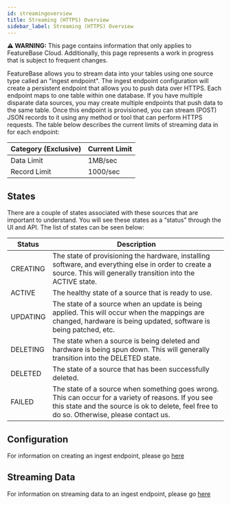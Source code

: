 ```yaml
---
id: streamingoverview
title: Streaming (HTTPS) Overview
sidebar_label: Streaming (HTTPS) Overview
---
```


 **⚠ WARNING:** This page contains information that only applies to FeatureBase Cloud. Additionally, this page represents a work in progress that is subject to frequent changes. 

FeatureBase allows you to stream data into your tables using one source type called an "ingest endpoint". The ingest endpoint configuration will create a persistent endpoint that allows you to push data over HTTPS. Each endpoint maps to one table within one database. If you have multiple disparate data sources, you may create multiple endpoints that push data to the same table. Once this endpoint is provisioned, you can stream (POST) JSON records to it using any method or tool that can perform HTTPS requests. The table below describes the current limits of streaming data in for each endpoint:

|Category (Exclusive) | Current Limit  |
| --- | ----------- |
|Data Limit           |  1MB/sec |
|Record Limit         | 1000/sec |

## States

There are a couple of states associated with these sources that are important to understand. You will see these states as a “status” through the UI and API. The list of states can be seen below:

|Status | Description  |
| --- | ----------- |
|CREATING           |  The state of provisioning the hardware, installing software, and everything else in order to create a source. This will generally transition into the ACTIVE state. |
|ACTIVE           |  The healthy state of a source that is ready to use. |
|UPDATING           |  The state of a source when an update is being applied. This will occur when the mappings are changed, hardware is being updated, software is being patched, etc. |
|DELETING           |  The state when a source is being deleted and hardware is being spun down. This will generally transition into the DELETED state. |
|DELETED           |  The state of a source that has been successfully deleted. |
|FAILED           | The state of a source when something goes wrong. This can occur for a variety of reasons. If you see this state and the source is ok to delete, feel free to do so. Otherwise, please contact us. |


## Configuration
For information on creating an ingest endpoint, please go [here](/data-ingestion/cloud/streaming/createstreamingsource)

## Streaming Data

For information on streaming data to an ingest endpoint, please go [here](/data-ingestion/cloud/streaming/ingeststreamingsource)


<!--
**Type**: This is the FeatureBase type you are storing the value as. A list of types is below:

| `"type":`            | JSON Input Type                         | FeatureBase Data Type                       | Config Options                                   |
|----------------------|-----------------------------------------|----------------------------------------------|--------------------------------------------------|
| `"id"`               | `10`                                    | set/mutex/time                               | `"Mutex"`, `"Quantum"`, `"TTL"`, `"CacheConfig"` |
| `"ids"`              | `[1, 2, 3]`                             | set/time                                     | `"Quantum"`, `"TTL"`, `"CacheConfig"`            |
| `"string"`           | `"example"`                             | keyed set/mutex/time                         | `"Mutex"`, `"Quantum"`, `"TTL"`, `"CacheConfig"` |
| `"strings"`          | `["a", "b", "c"]`                       | keyed set/time                               | `"Quantum"`, `"TTL"`, `"CacheConfig"` |
| `"bool"`             | `true`/`false`                          | packed bool column (row in keyed set columns)  | None                                             |
| `"int"`              | `10`/`-12`/`"example"`                  | integer (possibly a foreign-index reference) | `"Min"`, `"Max"`, `"ForeignIndex"`               |
| `"decimal"`          | `10.9`/`"10.9"`                         | decimal                                      | `"Scale"`                                        |
| `"signedIntBoolKey"` | `10`/`-12`                              | same as id, except a negative value clears   | None                                             |
| `"recordTime"`       | `"2006-01-02T15:04:05Z07:00"`/`1273823` | applied to id(s)/string(s) (using "Quantum") | `"Layout"`, `"Epoch"` , `"Unit"`                  |
| `"dateInt"`          | `"2006-01-02T15:04:05Z07:00"`/`1273823` | integer timestamp relative to an epoch       | `"Layout"`, `"Epoch"`, `"Unit"`, `"CustomUnit"`  |
| `"timestamp"`        | `"2006-01-02T15:04:05Z07:00"`/`1273823` | integer(BSI) timestamp relative to an epoch  | `"Granularity"`, `"Layout"`, `"Epoch"`, `"Unit"` |

### Column Configuration Options

When all config options are left as default, the `"Config"` column may be omitted. Otherwise, the config options are:
* `"Mutex"`: if set to `true`, the data will be ingested into a mutex column instead of a set column
* `"Quantum"`: the time quantum selection (Any Combination of  time granularity `Y`,`M`,`D`,`H` that doesn't skip a grain e.g. `"YM"`/`"MDH"` but not `YD`) to use when ingesting into a time column using the time value from a `"recordTime"`
* `"CacheConfig"`: the configuration when using a `TopN` cache; does not affect time columns
* `"TTL"`: Time To Live duration for views specifies when views will deleted. Allowed time units are `h`, `m`, `s`, `ms`, `us`, `ns`. Time quantum is required in order to use TTL.
* `"Layout"`: the format in which to parse time strings (defaults to RFC3339) - specified in [Go's format](https://golang.org/pkg/time/#pkg-constants)
* `"Min"`: the minimum possible value for an acceptable integer (defaults to -2^63)
* `"Max"`: the maximum possible value for an acceptable integer (defaults to 2^63 - 1)
* `"ForeignIndex"`: the target index to reference columns of
* `"Scale"`: the number of digits of precision to store after the decimal point
* `"Epoch"`: Only set `Epoch` if the incoming data is a number (rather than a timestamp string). The incoming number will be interpreted as the number of `Unit` since `Epoch`. The value may specify a timezone, for example `"1980-11-30T14:20:28.000+07:00"`, or use zulu time (i.e. +00:00) `"1980-11-30T14:20:28.000Z"`. Defaults to the Unix epoch if not configured.  E.G. If the `Unit` is 's' and the `Epoch` is January 1, 2000 and the number is 86,400 then the number represents January 2, 2000.
* `"Unit"`: For a (`dateInt`) type column, `Unit` is the time unit in which to store a timestamp.  For the (`recordTime`, `timestamp`) type columns, only set `Unit` if the incoming data is a number (rather than a timestamp string). The incoming number will be interpreted as the number of `Unit` since `Epoch`. `Unit` Can be `"d"`, `"h"`, `"m"`, `"s"`, `"ms"`, `"us"`, `"ns"`, for day, hour, minute, second, millisecond, microsecond, nanosecond respectively or `"c"` for custom (using `"CustomUnit"` for `dateInt`). Defaults to `"s"`.  E.G. If the `Unit` is 's' and the `Epoch` is January 1, 2000 and the number is 86,400 then the number represents January 2, 2000.
* `"CustomUnit"`: a 'duration' value which specifies a custom time unit; accepts values like "6h" for 6 hours, "1m30s" for 1 minute and 30 seconds; valid units can be described using "ns", "us", "ms", "s", "m", or "h"
* `"Granularity"`: the resolution at which the incoming values will be stored. Allowed values are `s`, `ms`, `us`, `ns`. Defaults to `"s"`.





### Time Quantum

Setting a time quantum involves creating two columns. A `IDSET` or `STRINGSET` column that contains the data that will be associated with a time, and a column that holds the actual time. Note that the time column won't be a column in the target table and must be named "_timeQuantume". It is only used as the time associated with all time quantum `IDSET` or `STRINGSET` columns for the endpoint. An example of the this might be "stores_visited_id" that holds all store ids someone has visited and at what time they visited that store last:

```json
[
	{
		"name": "stores_visited_id",
		"path": ["Path to stores_visited_id"]
	}
]
```

```json
[
	{
		"name": "_timeQuantum",
		"path": ["location to the timestamp/epoch"]
	}
]
```

For `"recordTime"` columns, there are essentially two modes. If `"Epoch"` or `"Unit"` are set, then the incoming data is interpreted as a number. Otherwise it's assumed that the incoming data is interpreted as a date/timestamp and the `"Layout"` is used to parse that value.
-->
